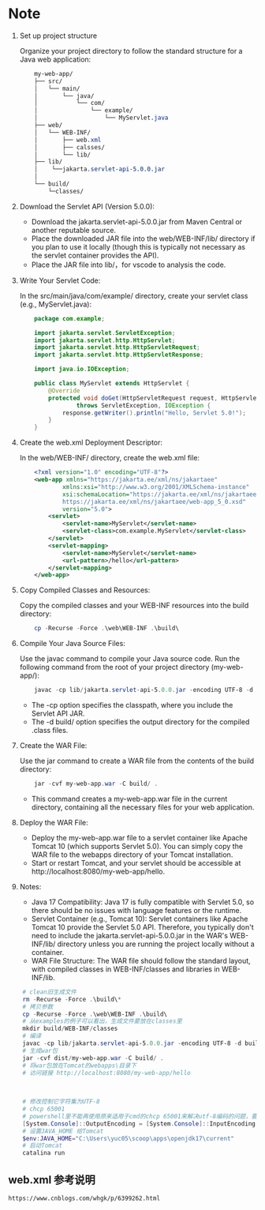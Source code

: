 # Note

1. Set up project structure

    Organize your project directory to follow the standard structure for a Java web application:
    ```css
        my-web-app/
        ├── src/
        │   └── main/
        │       └── java/
        │           └── com/
        │               └── example/
        │                   └── MyServlet.java
        ├── web/
        │   └── WEB-INF/
        │       ├── web.xml
        │       ├── calsses/
        │       └── lib/
        ├── lib/
        │    └──jakarta.servlet-api-5.0.0.jar
        │
        └── build/
            └─classes/
    ```

2. Download the Servlet API (Version 5.0.0):

    - Download the jakarta.servlet-api-5.0.0.jar from Maven Central or another reputable source.
    - Place the downloaded JAR file into the web/WEB-INF/lib/ directory if you plan to use it locally (though this is typically not necessary as the servlet container provides the API).
    - Place the JAR file into lib/，for vscode to analysis the code.

3. Write Your Servlet Code:

    In the src/main/java/com/example/ directory, create your servlet class (e.g., MyServlet.java):
    ```java
        package com.example;

        import jakarta.servlet.ServletException;
        import jakarta.servlet.http.HttpServlet;
        import jakarta.servlet.http.HttpServletRequest;
        import jakarta.servlet.http.HttpServletResponse;

        import java.io.IOException;

        public class MyServlet extends HttpServlet {
            @Override
            protected void doGet(HttpServletRequest request, HttpServletResponse response)
                    throws ServletException, IOException {
                response.getWriter().println("Hello, Servlet 5.0!");
            }
        }
    ```

4. Create the web.xml Deployment Descriptor:

    In the web/WEB-INF/ directory, create the web.xml file:
    ```xml
        <?xml version="1.0" encoding="UTF-8"?>
        <web-app xmlns="https://jakarta.ee/xml/ns/jakartaee"
                xmlns:xsi="http://www.w3.org/2001/XMLSchema-instance"
                xsi:schemaLocation="https://jakarta.ee/xml/ns/jakartaee
                https://jakarta.ee/xml/ns/jakartaee/web-app_5_0.xsd"
                version="5.0">
            <servlet>
                <servlet-name>MyServlet</servlet-name>
                <servlet-class>com.example.MyServlet</servlet-class>
            </servlet>
            <servlet-mapping>
                <servlet-name>MyServlet</servlet-name>
                <url-pattern>/hello</url-pattern>
            </servlet-mapping>
        </web-app>
    ```

5. Copy Compiled Classes and Resources:

    Copy the compiled classes and your WEB-INF resources into the build directory:

    ```ps1 
        cp -Recurse -Force .\web\WEB-INF .\build\
    ```

6. Compile Your Java Source Files:

    Use the javac command to compile your Java source code. Run the following command from the root of your project directory (my-web-app/):
   
    ```ps1
        javac -cp lib/jakarta.servlet-api-5.0.0.jar -encoding UTF-8 -d build/WEB-INF/classes/ src/main/java/com/example/MyServlet.java
    ```
   
    - The -cp option specifies the classpath, where you include the Servlet API JAR.
    - The -d build/ option specifies the output directory for the compiled .class files.

7. Create the WAR File:

    Use the jar command to create a WAR file from the contents of the build directory:

    ```ps1
        jar -cvf my-web-app.war -C build/ .
    ```

    - This command creates a my-web-app.war file in the current directory, containing all the necessary files for your web application.

8. Deploy the WAR File:

    - Deploy the my-web-app.war file to a servlet container like Apache Tomcat 10 (which supports Servlet 5.0). You can simply copy the WAR file to the webapps directory of your Tomcat installation.
    - Start or restart Tomcat, and your servlet should be accessible at http://localhost:8080/my-web-app/hello.

9. Notes:

    - Java 17 Compatibility: Java 17 is fully compatible with Servlet 5.0, so there should be no issues with language features or the runtime.
    - Servlet Container (e.g., Tomcat 10): Servlet containers like Apache Tomcat 10 provide the Servlet 5.0 API. Therefore, you typically don't need to include the jakarta.servlet-api-5.0.0.jar in the WAR's WEB-INF/lib/ directory unless you are running the project locally without a container.
    - WAR File Structure: The WAR file should follow the standard layout, with compiled classes in WEB-INF/classes and libraries in WEB-INF/lib.


```ps1
    # clean旧生成文件
    rm -Recurse -Force .\build\*
    # 拷贝参数
    cp -Recurse -Force .\web\WEB-INF .\build\
    # 从examples的例子可以看出，生成文件要放在classes里
    mkdir build/WEB-INF/classes
    # 编译 
    javac -cp lib/jakarta.servlet-api-5.0.0.jar -encoding UTF-8 -d build/WEB-INF/classes/ src/main/java/com/example/MyServlet.java
    # 生成war包
    jar -cvf dist/my-web-app.war -C build/ .
    # 将war包放在Tomcat的webapps\目录下
    # 访问链接 http://localhost:8080/my-web-app/hello

    
    
    # 修改控制它字符集为UTF-8
    # chcp 65001
    # powershell里不能再使用原来适用于cmd的chcp 65001来解决utf-8编码的问题，要是你搜到用chcp 65001，结果又没效果，是因为这个只能cmd用。
    [System.Console]::OutputEncoding = [System.Console]::InputEncoding = [System.Text.Encoding]::UTF8
    # 设置JAVA_HOME 给Tomcat
    $env:JAVA_HOME="C:\Users\yuc05\scoop\apps\openjdk17\current"
    # 启动Tomcat
    catalina run
```

## web.xml 参考说明

    https://www.cnblogs.com/whgk/p/6399262.html